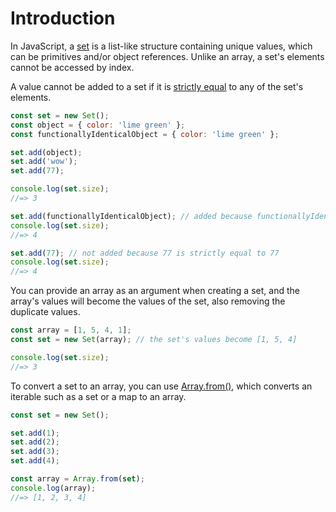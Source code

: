 # Introduction

In JavaScript, a [set][mdn-sets] is a list-like structure containing unique values, which can be primitives and/or object references. Unlike an array, a set's elements cannot be accessed by index.

A value cannot be added to a set if it is [strictly equal][mdn-strict-equality] to any of the set's elements.

```javascript
const set = new Set();
const object = { color: 'lime green' };
const functionallyIdenticalObject = { color: 'lime green' };

set.add(object);
set.add('wow');
set.add(77);

console.log(set.size);
//=> 3

set.add(functionallyIdenticalObject); // added because functionallyIdenticalObject is not strictly equal to object
console.log(set.size);
//=> 4

set.add(77); // not added because 77 is strictly equal to 77
console.log(set.size);
//=> 4
```

You can provide an array as an argument when creating a set, and the array's values will become the values of the set, also removing the duplicate values.

```javascript
const array = [1, 5, 4, 1];
const set = new Set(array); // the set's values become [1, 5, 4]

console.log(set.size);
//=> 3
```

To convert a set to an array, you can use [Array.from()][mdn-array-from], which converts an iterable such as a set or a map to an array.

```javascript
const set = new Set();

set.add(1);
set.add(2);
set.add(3);
set.add(4);

const array = Array.from(set);
console.log(array);
//=> [1, 2, 3, 4]
```

[mdn-sets]: https://developer.mozilla.org/en-US/docs/Web/JavaScript/Reference/Global_Objects/Set
[mdn-strict-equality]: https://developer.mozilla.org/en-US/docs/Web/JavaScript/Equality_comparisons_and_sameness#strict_equality_using
[mdn-array-from]: https://developer.mozilla.org/en-US/docs/Web/JavaScript/Reference/Global_Objects/Array/from
